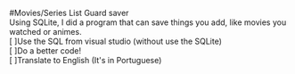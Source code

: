#Movies/Series List Guard saver  
Using SQLite, I did a program that can save things you add, like movies you watched or animes.  
[ ]Use the SQL from visual studio (without use the SQLite)  
[ ]Do a better code!  
[ ]Translate to English (It's in Portuguese)
